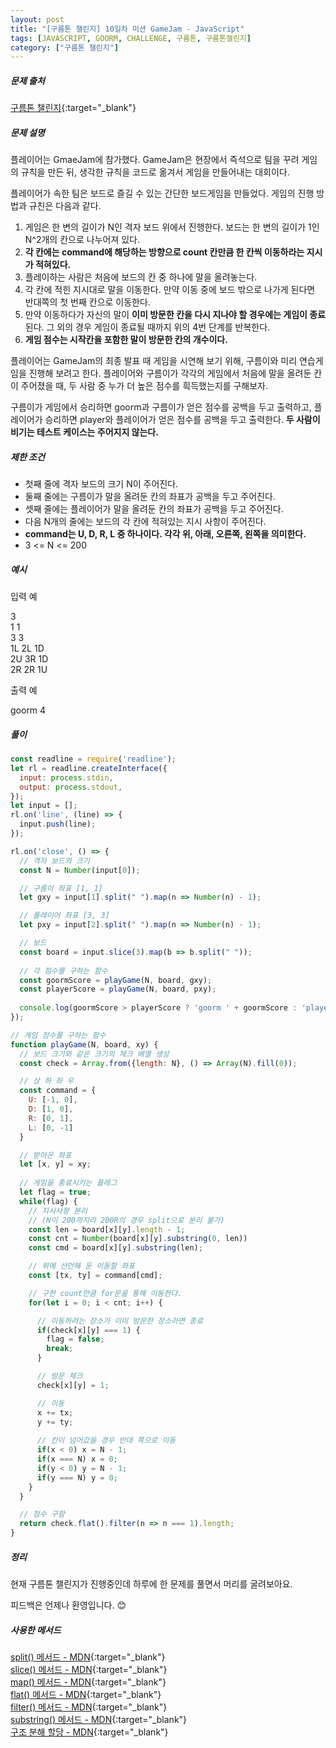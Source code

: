 ```yaml
---
layout: post
title: "[구름톤 챌린지] 10일차 미션 GameJam - JavaScript"
tags: [JAVASCRIPT, GOORM, CHALLENGE, 구름톤, 구름톤챌린지]
category: ["구름톤 챌린지"]
---
```


##### 문제 출처

[구름톤 챌린지](https://level.goorm.io/l/challenge/goormthon-challenge?utm_source=inhouse_level&utm_medium=banner_main&utm_content=open){:target="\_blank"}

##### 문제 설명

플레이어는 GmaeJam에 참가했다. GameJam은 현장에서 즉석으로 팀을 꾸려 게임의 규칙을 만든 뒤, 생각한 규칙을 코드로 옮겨서 게임을 만들어내는 대회이다.

플레이어가 속한 팀은 보드로 즐길 수 있는 간단한 보드게임을 만들었다. 게임의 진행 방법과 규친은 다음과 같다.

1. 게임은 한 변의 길이가 N인 격자 보드 위에서 진행한다. 보드는 한 변의 길이가 1인 N^2개의 칸으로 나누어져 있다.
2. **각 칸에는 command에 해당하는 방향으로 count 칸만큼 한 칸씩 이동하라는 지시가 적혀있다.**
3. 플레이하는 사람은 처음에 보드의 칸 중 하나에 말을 올려놓는다.
4. 각 칸에 적힌 지시대로 말을 이동한다. 만약 이동 중에 보드 밖으로 나가게 된다면 반대쪽의 첫 번째 칸으로 이동한다.
5. 만약 이동하다가 자신의 말이 **이미 방문한 칸을 다시 지나야 할 경우에는 게임이 종료**된다. 그 외의 경우 게임이 종료될 때까지 위의 4번 단계를 반복한다.
6. **게임 점수는 시작칸을 포함한 말이 방문한 칸의 개수이다.**

플레이어는 GameJam의 최종 발표 때 게임을 시연해 보기 위해, 구름이와 미리 연습게임을 진행해 보려고 한다. 플레이어와 구름이가 각각의 게임에서 처음에 말을 올려둔 칸이 주어졌을 때, 두 사람 중 누가 더 높은 점수를 흭득했는지를 구해보자.

구름이가 게임에서 승리하면 goorm과 구름이가 얻은 점수를 공백을 두고 출력하고, 플레이어가 승리하면 player와 플레이어가 얻은 점수를 공백을 두고 출력한다. **두 사람이 비기는 테스트 케이스는 주어지지 않는다.**

##### 제한 조건

- 첫째 줄에 격자 보드의 크기 N이 주어진다.
- 둘째 줄에는 구름이가 말을 올려둔 칸의 좌표가 공백을 두고 주어진다.
- 셋째 줄에는 플레이어가 말을 올려둔 칸의 좌표가 공백을 두고 주어진다.
- 다음 N개의 줄에는 보드의 각 칸에 적혀있는 지시 사항이 주어진다.
- **command는 U, D, R, L 중 하나이다. 각각 위, 아래, 오른쪽, 왼쪽을 의미한다.**
- 3 <= N <= 200

##### 예시

입력 예

3 <br />
1 1 <br />
3 3 <br />
1L 2L 1D <br />
2U 3R 1D <br />
2R 2R 1U <br />

출력 예

goorm 4

##### 풀이

```javascript
const readline = require('readline');
let rl = readline.createInterface({
  input: process.stdin,
  output: process.stdout,
});
let input = [];
rl.on('line', (line) => {
  input.push(line);
});

rl.on('close', () => {
  // 격자 보드의 크기
  const N = Number(input[0]);

  // 구름이 좌표 [1, 1]
  let gxy = input[1].split(" ").map(n => Number(n) - 1);

  // 플레이어 좌표 [3, 3]
  let pxy = input[2].split(" ").map(n => Number(n) - 1);

  // 보드
  const board = input.slice(3).map(b => b.split(" "));
	
  // 각 점수를 구하는 함수
  const goormScore = playGame(N, board, gxy);
  const playerScore = playGame(N, board, pxy);
	
  console.log(goormScore > playerScore ? 'goorm ' + goormScore : 'player ' + playerScore);
});

// 게임 점수를 구하는 함수
function playGame(N, board, xy) {
  // 보드 크기와 같은 크기의 체크 배열 생성
  const check = Array.from({length: N}, () => Array(N).fill(0));

  // 상 하 좌 우
  const command = {
	U: [-1, 0],
	D: [1, 0],
	R: [0, 1],
	L: [0, -1]
  }

  // 받아온 좌표
  let [x, y] = xy;
	
  // 게임을 종료시키는 플레그
  let flag = true;
  while(flag) {
    // 지시사항 분리
    // (N이 200까지라 200R의 경우 split으로 분리 불가)
	const len = board[x][y].length - 1;
	const cnt = Number(board[x][y].substring(0, len))
	const cmd = board[x][y].substring(len);

    // 위에 선언해 둔 이동할 좌표
	const [tx, ty] = command[cmd];

    // 구한 count만큼 for문을 통해 이동한다.
	for(let i = 0; i < cnt; i++) {

      // 이동하려는 장소가 이미 방문한 장소라면 종료
	  if(check[x][y] === 1) {
	    flag = false;
		break;
	  }

	  // 방문 체크
	  check[x][y] = 1;

	  // 이동
	  x += tx;
	  y += ty;
		
	  // 칸이 넘어갔을 경우 반대 쪽으로 이동
	  if(x < 0) x = N - 1;
	  if(x === N) x = 0;
	  if(y < 0) y = N - 1;
	  if(y === N) y = 0;
    }
  }

  // 점수 구함
  return check.flat().filter(n => n === 1).length;
}
```

##### 정리

현재 구름톤 챌린지가 진행중인데 하루에 한 문제를 풀면서 머리를 굴려보아요.<br />

피드백은 언제나 환영입니다. 😊

##### 사용한 메서드

[split() 메서드 - MDN](https://developer.mozilla.org/ko/docs/Web/JavaScript/Reference/Global_Objects/String/split){:target="\_blank"}<br />
[slice() 메서드 - MDN](https://developer.mozilla.org/ko/docs/Web/JavaScript/Reference/Global_Objects/Array/slice){:target="\_blank"}<br />
[map() 메서드 - MDN](https://developer.mozilla.org/ko/docs/Web/JavaScript/Reference/Global_Objects/Array/map){:target="\_blank"}<br />
[flat() 메서드 - MDN](https://developer.mozilla.org/ko/docs/Web/JavaScript/Reference/Global_Objects/Array/flat){:target="\_blank"}<br />
[filter() 메서드 - MDN](https://developer.mozilla.org/ko/docs/Web/JavaScript/Reference/Global_Objects/Array/filter){:target="\_blank"}<br />
[substring() 메서드 - MDN](https://developer.mozilla.org/ko/docs/Web/JavaScript/Reference/Global_Objects/String/substring){:target="\_blank"}<br />
[구조 분해 할당 - MDN](https://developer.mozilla.org/ko/docs/Web/JavaScript/Reference/Operators/Destructuring_assignment){:target="\_blank"}<br />


